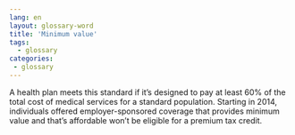 ```yaml
---
lang: en
layout: glossary-word
title: 'Minimum value'
tags:
  - glossary
categories:
 - glossary
---
```

A health plan meets this standard if it’s designed to pay at least 60% of the total cost of medical services for a standard population. Starting in 2014, individuals offered employer-sponsored coverage that provides minimum value and that’s affordable won’t be eligible for a premium tax credit.
